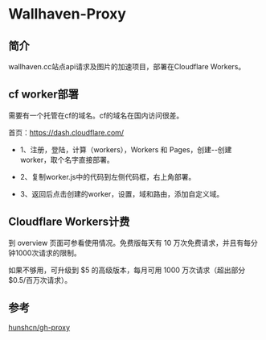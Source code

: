 # Wallhaven-Proxy
## 简介
wallhaven.cc站点api请求及图片的加速项目，部署在Cloudflare Workers。

## cf worker部署
需要有一个托管在cf的域名。cf的域名在国内访问很差。

首页：https://dash.cloudflare.com/

- 1、注册，登陆，计算（workers），Workers 和 Pages，创建--创建worker，取个名字直接部署。

- 2、复制worker.js中的代码到左侧代码框，右上角部署。
- 3、返回后点击创建的worker，设置，域和路由，添加自定义域。

## Cloudflare Workers计费
到 overview 页面可参看使用情况。免费版每天有 10 万次免费请求，并且有每分钟1000次请求的限制。

如果不够用，可升级到 $5 的高级版本，每月可用 1000 万次请求（超出部分 $0.5/百万次请求）。

## 参考
[hunshcn/gh-proxy](https://github.com/hunshcn/gh-proxy)
